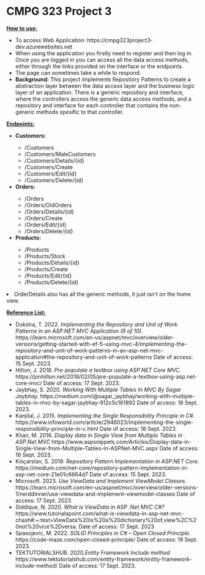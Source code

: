 # CMPG 323 Project 3

**<ins>How to use:</ins>**<br/>
<ul>
  <li>To access Web Application: https://cmpg323project3-dev.azurewebsites.net</li>
  <li>When using the application you firstly need to register and then log in. Once you are logged in you can access all the data access methods, either through the links provided on the interface or the endpoints.</li>
  <li>The page can sometimes take a while to respond.</li>
  <li><strong>Background:</strong> This project implements Repository Patterns to create a abstraction layer between the data access layer and the business logic layer of an application. There is a generic repository and interface, where the controllers access the generic data access methods, and a repository and interface for each controller that contains the non-generic methods spesific to that controller.</li>
</ul>

**<ins>Endpoints:</ins>**
<ul>
  <li><strong>Customers:</strong></li>
  <ul>
    <li>/Customers</li>
    <li>/Customers/MaleCustomers</li>
    <li>/Customers/Details/{id}</li>
    <li>/Customers/Create</li>
    <li>/Customers/Edit/{id}</li>
    <li>/Customers/Delete/{id}</li>
  </ul>
  <li><strong>Orders:</strong></li>
  <ul>
    <li>/Orders</li>
    <li>/Orders/OldOrders</li>
    <li>/Orders/Details/{id}</li>
    <li>/Orders/Create</li>
    <li>/Orders/Edit/{id}</li>
    <li>/Orders/Delete/{id}</li>
  </ul>
  <li><strong>Products:</strong></li>
  <ul>
    <li>/Products</li>
    <li>/Products/Stock</li>
    <li>/Products/Details/{id}</li>
    <li>/Products/Create</li>
    <li>/Products/Edit/{id}</li>
    <li>/Products/Delete/{id}</li>
  </ul>
  </ul>
    <li>OrderDetails also has all the generic methods, it just isn't on the home view.</li>
  <ul>
</ul>


**<ins>Reference List:</ins>**
<ul>
  <li> Dukstra, T. 2022. <em>Implementing the Repository and Unit of Work Patterns in an ASP.NET MVC Application (9 of 10).</em> https://learn.microsoft.com/en-us/aspnet/mvc/overview/older-versions/getting-started-with-ef-5-using-mvc-4/implementing-the-repository-and-unit-of-work-patterns-in-an-asp-net-mvc-application#the-repository-and-unit-of-work-patterns Date of access: 15 Sept. 2023.</li>
  <li>Hilton, J. 2018. <em>Pre-populate a textbox using ASP.NET Core MVC. </em> https://jonhilton.net/2018/02/05/pre-populate-a-textbox-using-asp.net-core-mvc/ Date of access: 17 Sept. 2023.</li>
  <li> Jaybhay, S. 2020. <em>Working With Multiple Tables In MVC By Sagar Jaybhay. </em> https://medium.com/@sagar_jaybhay/working-with-multiple-tables-in-mvc-by-sagar-jaybhay-912c5c161892 Date of access: 16 Sept. 2023. </li>
  <li> Kanjilal, J. 2015. <em> Implementing the Single Responsibility Principle in C#. </em> https://www.infoworld.com/article/2946023/implementing-the-single-responsibility-principle-in-c.html Date of access: 18 Sept. 2023.</li>
  <li> Khan, M. 2016. <em> Display data in Single View from Multiple Tables in ASP.Net MVC</em> https://www.aspsnippets.com/Articles/Display-data-in-Single-View-from-Multiple-Tables-in-ASPNet-MVC.aspx Date of access: 16 Sept. 2023.</li>
  <li> Kılıçarslan, S. 2019. <em>Repository Pattern Implementation in ASP.NET Core. </em> https://medium.com/net-core/repository-pattern-implementation-in-asp-net-core-21e01c6664d7 Date of access: 15 Sept. 2023.</li>
  <li> Microsoft. 2023. <em>Use ViewData and Implement ViewModel Classes. </em> https://learn.microsoft.com/en-us/aspnet/mvc/overview/older-versions-1/nerddinner/use-viewdata-and-implement-viewmodel-classes Date of access: 17 Sept. 2023</li>
  <li> Siddique, N. 2020. <em>What is ViewData in ASP .Net MVC C#?</em> https://www.tutorialspoint.com/what-is-viewdata-in-asp-net-mvc-chash#:~:text=ViewData%20is%20a%20dictionary%20of,view%2C%20not%20vice%2Dversa. Date of access: 17 Sept. 2023</li>
  <li>Spasojevic, M. 2022. <em>SOLID Principles in C# – Open Closed Principle. </em> https://code-maze.com/open-closed-principle/ Date of access: 19 Sept. 2023.</li>
  <li> TEKTUTORIALSHUB. 2020.<em>Entity Framework Include method</em> https://www.tektutorialshub.com/entity-framework/entity-framework-include-method/ Date of access: 17 Sept. 2023.</li>
</ul>

